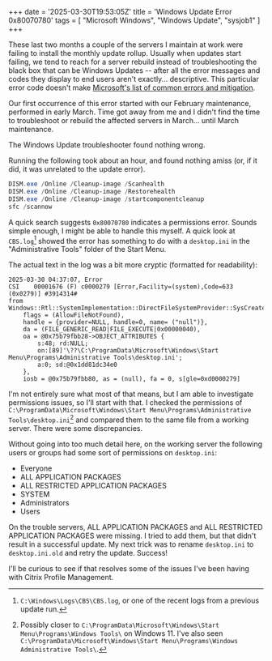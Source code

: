 +++
date = '2025-03-30T19:53:05Z'
title = 'Windows Update Error 0x80070780'
tags = [ "Microsoft Windows", "Windows Update", "sysjob1" ]
+++

These last two months a couple of the servers I maintain at work were failing to
install the monthly update rollup. Usually when updates start failing, we tend
to reach for a server rebuild instead of troubleshooting the black box that can
be Windows Updates -- after all the error messages and codes they display to end
users aren't exactly... descriptive. This particular error code doesn't make
[Microsoft's list of common errors and
mitigation](https://learn.microsoft.com/en-us/troubleshoot/windows-client/installing-updates-features-roles/common-windows-update-errors).

Our first occurrence of this error started with our February maintenance,
performed in early March. Time got away from me and I didn't find the time to
troubleshoot or rebuild the affected servers in March... until March
maintenance.

The Windows Update troubleshooter found nothing wrong.

Running the following took about an hour, and found nothing amiss (or, if it
did, it was unrelated to the update error).

```powershell
DISM.exe /Online /Cleanup-image /Scanhealth
DISM.exe /Online /Cleanup-image /Restorehealth
DISM.exe /Online /Cleanup-image /startcomponentcleanup
sfc /scannow
```

A quick search suggests `0x80070780` indicates a permissions error. Sounds
simple enough, I might be able to handle this myself. A quick look at
`CBS.log`[^1] showed the error has something to do with a `desktop.ini` in the
"Administrative Tools" folder of the Start Menu.

The actual text in the log was a bit more cryptic (formatted for readability):

```
2025-03-30 04:37:07, Error
CSI    00001676 (F) c0000279 [Error,Facility=(system),Code=633 (0x0279)] #3914314#
from Windows::Rtl::SystemImplementation::DirectFileSystemProvider::SysCreateFile(
    flags = (AllowFileNotFound), 
    handle = {provider=NULL, handle=0, name= ("null")}, 
    da = (FILE_GENERIC_READ|FILE_EXECUTE|0x00000040), 
    oa = @0x75b79fbb28->OBJECT_ATTRIBUTES {
        s:48; rd:NULL; 
        on:[89]'\??\C:\ProgramData\Microsoft\Windows\Start Menu\Programs\Administrative Tools\desktop.ini';
        a:0; sd:@0x1dd81dc34e0
    },
    iosb = @0x75b79fbb80, as = (null), fa = 0, s[gle=0xd0000279]
```
I'm not entirely sure what most of that means, but I am able to investigate
permissions issues, so I'll start with that. I checked the permissions of
`C:\ProgramData\Microsoft\Windows\Start Menu\Programs\Administrative
Tools\desktop.ini`[^2] and compared them to the same file from a working server.
There were some discrepancies.

Without going into too much detail here, on the working server the following
users or groups had some sort of permissions on `desktop.ini`:

* Everyone
* ALL APPLICATION PACKAGES
* ALL RESTRICTED APPLICATION PACKAGES
* SYSTEM
* Administrators
* Users

On the trouble servers, ALL APPLICATION PACKAGES and ALL RESTRICTED APPLICATION
PACKAGES were missing. I tried to add them, but that didn't result in a
successful update. My next trick was to rename `desktop.ini` to
`desktop.ini.old` and retry the update. Success!

I'll be curious to see if that resolves some of the issues I've been having with
Citrix Profile Management.

[^1]:`C:\Windows\Logs\CBS\CBS.log`, or one of the recent logs from a previous
    update run.
[^2]: Possibly closer to `C:\ProgramData\Microsoft\Windows\Start
    Menu\Programs\Windows Tools\` on Windows 11. I've also seen
    `C:\ProgramData\Microsoft\Windows\Start Menu\Programs\Windows Administrative Tools\`.
